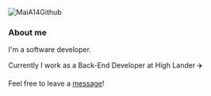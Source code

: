![MaiA14Github](https://res.cloudinary.com/dtwqtpteb/image/upload/v1609110250/gh2ryqvdhfztuyb05ddd.png)


### About me

I'm a software developer.

Currently I work as a Back-End Developer at High Lander ✈️

Feel free to leave a [message](mailto:maiaa1993@gmail.com)! 
